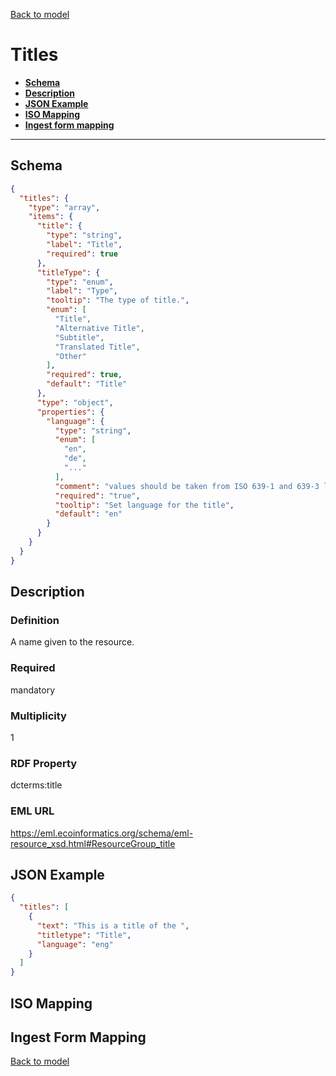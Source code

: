 [Back to model](_base.md)

# Titles

- **[Schema](#schema)**
- **[Description](#description)**
- **[JSON Example](#json-example)**
- **[ISO Mapping](#iso-mapping)**
- **[Ingest form mapping](#ingest-form-mapping)**
---
## Schema
```json
{
  "titles": {
    "type": "array",
    "items": {
      "title": {
        "type": "string",
        "label": "Title",
        "required": true
      },
      "titleType": {
        "type": "enum",
        "label": "Type",
        "tooltip": "The type of title.",
        "enum": [
          "Title",
          "Alternative Title",
          "Subtitle",
          "Translated Title",
          "Other"
        ],
        "required": true,
        "default": "Title"
      },
      "type": "object",
      "properties": {
        "language": {
          "type": "string",
          "enum": [
            "en",
            "de",
            "..."
          ],
          "comment": "values should be taken from ISO 639-1 and 639-3 language codes",
          "required": "true",
          "tooltip": "Set language for the title",
          "default": "en"
        }
      }
    }
  }
}

```

## Description
### Definition
A name given to the resource. 
### Required
mandatory
### Multiplicity
1
### RDF Property
dcterms:title
### EML URL
https://eml.ecoinformatics.org/schema/eml-resource_xsd.html#ResourceGroup_title

## JSON Example
```json
{
  "titles": [
    {
      "text": "This is a title of the ",
      "titletype": "Title",
      "language": "eng"
    }
  ]
}
```

## ISO Mapping
## Ingest Form Mapping


[Back to model](_base.md)
